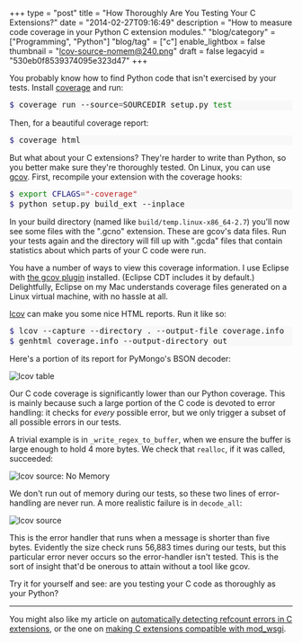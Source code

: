 +++
type = "post"
title = "How Thoroughly Are You Testing Your C Extensions?"
date = "2014-02-27T09:16:49"
description = "How to measure code coverage in your Python C extension modules."
"blog/category" = ["Programming", "Python"]
"blog/tag" = ["c"]
enable_lightbox = false
thumbnail = "lcov-source-nomem@240.png"
draft = false
legacyid = "530eb0f8539374095e323d47"
+++

<p>You probably know how to find Python code that isn't exercised by your tests. Install <a href="http://nedbatchelder.com/code/coverage/">coverage</a> and run:</p>
<div class="codehilite" style="background: #f8f8f8"><pre style="line-height: 125%"><span style="color: #19177C">$ </span>coverage run --source<span style="color: #666666">=</span>SOURCEDIR setup.py <span style="color: #008000">test</span>
</pre></div>


<p>Then, for a beautiful coverage report:</p>
<div class="codehilite" style="background: #f8f8f8"><pre style="line-height: 125%"><span style="color: #19177C">$ </span>coverage html
</pre></div>


<p>But what about your C extensions? They're harder to write than Python, so you better make sure they're thoroughly tested. On Linux, you can use <a href="http://gcc.gnu.org/onlinedocs/gcc-4.8.2/gcc/Gcov.html">gcov</a>. First, recompile your extension with the coverage hooks:</p>
<div class="codehilite" style="background: #f8f8f8"><pre style="line-height: 125%"><span style="color: #19177C">$ </span><span style="color: #008000">export </span><span style="color: #19177C">CFLAGS</span><span style="color: #666666">=</span><span style="color: #BA2121">&quot;-coverage&quot;</span>
<span style="color: #19177C">$ </span>python setup.py build_ext --inplace
</pre></div>


<p>In your build directory (named like <code>build/temp.linux-x86_64-2.7</code>) you'll now see some files with the ".gcno" extension. These are gcov's data files. Run your tests again and the directory will fill up with ".gcda" files that contain statistics about which parts of your C code were run.</p>
<p>You have a number of ways to view this coverage information. I use Eclipse with <a href="http://wiki.eclipse.org/Linux_Tools_Project/GCov/User_Guide">the gcov plugin</a> installed. (Eclipse CDT includes it by default.) Delightfully, Eclipse on my Mac understands coverage files generated on a Linux virtual machine, with no hassle at all.</p>
<p><a href="http://ltp.sourceforge.net/coverage/lcov.php">lcov</a> can make you some nice HTML reports. Run it like so:</p>
<div class="codehilite" style="background: #f8f8f8"><pre style="line-height: 125%"><span style="color: #19177C">$ </span>lcov --capture --directory . --output-file coverage.info
<span style="color: #19177C">$ </span>genhtml coverage.info --output-directory out
</pre></div>


<p>Here's a portion of its report for PyMongo's BSON decoder:</p>
<p><img style="display:block; margin-left:auto; margin-right:auto;" src="lcov-table.png" alt="lcov table" title="lcov table" /></p>
<p>Our C code coverage is significantly lower than our Python coverage. This is mainly because such a large portion of the C code is devoted to error handling: it checks for <em>every</em> possible error, but we only trigger a subset of all possible errors in our tests. </p>
<p>A trivial example is in <code>_write_regex_to_buffer</code>, when we ensure the buffer is large enough to hold 4 more bytes. We check that <code>realloc</code>, if it was called, succeeded:</p>
<p><img style="display:block; margin-left:auto; margin-right:auto;" src="lcov-source-nomem.png" alt="lcov source: No Memory" title="lcov source: No Memory" /></p>
<p>We don't run out of memory during our tests, so these two lines of error-handling are never run. A more realistic failure is in <code>decode_all</code>:</p>
<p><img style="display:block; margin-left:auto; margin-right:auto;" src="lcov-source.png" alt="lcov source" title="lcov source" /></p>
<p>This is the error handler that runs when a message is shorter than five bytes. Evidently the size check runs 56,883 times during our tests, but this particular error never occurs so the error-handler isn't tested. This is the sort of insight that'd be onerous to attain without a tool like gcov.</p>
<p>Try it for yourself and see: are you testing your C code as thoroughly as your Python?</p>
<hr />
<p>You might also like my article on <a href="/blog/analyzing-python-c-extensions-with-cpychecker/">automatically detecting refcount errors in C extensions</a>, or the one on <a href="/blog/python-c-extensions-and-mod-wsgi/">making C extensions compatible with mod_wsgi</a>.</p>
    